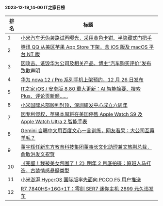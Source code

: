 #### 2023-12-19_14-00  IT之家日榜

| 排名 | 标题|
| --- | ---|
| 1 | [小米汽车无伪装路试再曝光，采用黄色卡钳、半隐藏式门把手](https://www.ithome.com/0/739/939.htm) |
| 2 | [腾讯 QQ 从美区苹果 App Store 下架，含 iOS 版及 macOS 平台 NT 版](https://www.ithome.com/0/740/032.htm) |
| 3 | [因攻击、诋毁华为公司及相关产品，博主“汽车购买评价”发布致歉声明](https://www.ithome.com/0/739/978.htm) |
| 4 | [华为 nova 12 / Pro 系列手机上架预约，12 月 26 日发布](https://www.ithome.com/0/740/035.htm) |
| 5 | [IT之家 iOS / 安卓版 8.80 重大更新：AI 智能摘要、搜索 Plus、评论页新颜……](https://www.ithome.com/0/739/947.htm) |
| 6 | [小米国际总部顺利封顶，深圳研发中心成立六周年](https://www.ithome.com/0/740/070.htm) |
| 7 | [因专利侵权，苹果本周将在美国停售 Apple Watch S9 及 Apple Watch Ultra 2 智能手表](https://www.ithome.com/0/740/064.htm) |
| 8 | [Gemini 自曝中文用百度文心一言训练，网友看呆：大公司互薅羊毛？](https://www.ithome.com/0/740/076.htm) |
| 9 | [董宇辉任新东方教育科技集团董事长文化助理兼文旅副总裁，俞敏洪发文祝贺](https://www.ithome.com/0/739/975.htm) |
| 10 | [《完蛋！我被美女包围了！2》明年 2 月底拍摄：原班人马打造，古装情感悬疑类型](https://www.ithome.com/0/740/060.htm) |
| 11 | [小米澎湃 HyperOS 国际版率先面向 POCO F5 用户推送](https://www.ithome.com/0/740/037.htm) |
| 12 | [R7 7840HS+16G+1T：零刻 SER7 迷你主机 2899 元久违发车](https://www.ithome.com/0/739/990.htm) |
